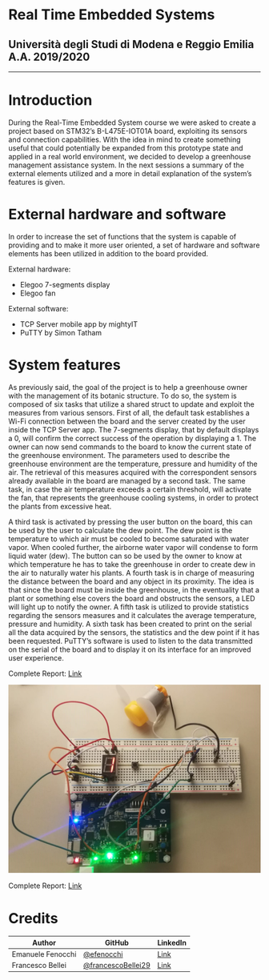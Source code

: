 # Real Time Embedded Systems 
## Università degli Studi di Modena e Reggio Emilia A.A. 2019/2020
---
# Introduction

During the Real-Time Embedded System course we were asked to create a project based on STM32’s B-L475E-IOT01A board, exploiting its sensors and connection capabilities. With the idea in mind to create something useful that could potentially be expanded from this prototype state and applied in a real world environment, we decided to develop a greenhouse management assistance system. In the next sessions a summary of the external elements utilized and a more in detail explanation of the system’s features is given.

# External hardware and software

In order to increase the set of functions that the system is capable of providing and to make it more user oriented, a set of hardware and software elements has been utilized in addition to the board provided.

External hardware:
*	Elegoo 7-segments display
*	Elegoo fan

External software:
*	TCP Server mobile app by mightyIT
*	PuTTY by Simon Tatham

# System features

As previously said, the goal of the project is to help a greenhouse owner with the management of its botanic structure. To do so, the system is composed of six tasks that utilize a shared struct to update and exploit the measures from various sensors. 
First of all, the default task establishes a Wi-Fi connection between the board and the server created by the user inside the TCP Server app. The 7-segments display, that by default displays a 0, will confirm the correct success of the operation by displaying a 1. The owner can now send commands to the board to know the current state of the greenhouse environment.
The parameters used to describe the greenhouse environment are the temperature, pressure and humidity of the air. The retrieval of this measures acquired with the correspondent sensors already available in the board are managed by a second task. The same task, in case the air temperature exceeds a certain threshold, will activate the fan, that represents the greenhouse cooling systems, in order to protect the plants from excessive heat.


A third task is activated by pressing the user button on the board, this can be used by the user to calculate the dew point. The dew point is the temperature to which air must be cooled to become saturated with water vapor. When cooled further, the airborne water vapor will condense to form liquid water (dew). The button can so be used by the owner to know at which temperature he has to take the greenhouse in order to create dew in the air to naturally water his plants. 
A fourth task is in charge of measuring the distance between the board and any object in its proximity. The idea is that since the board must be inside the greenhouse, in the eventuality that a plant or something else covers the board and obstructs the sensors, a LED will light up to notify the owner.
A fifth task is utilized to provide statistics regarding the sensors measures and it calculates the average temperature, pressure and humidity.
A sixth task has been created to print on the serial all the data acquired by the sensors, the statistics and the dew point if it has been requested. PuTTY’s software is used to listen to the data transmitted on the serial of the board and to display it on its interface for an improved user experience.

Complete Report: [Link](https://github.com/efenocchi/STM32-new_project/blob/master/ReportProgettoRTESFenocchiBellei.pdf)

![Fig.1](https://github.com/efenocchi/STM32-new_project/blob/master/pictures/board.jpg)


Complete Report: [Link](https://github.com/apanariello4/vision-project/blob/master/report/report.pdf)
# Credits

| Author  | GitHub |  LinkedIn |
| ------------- | ------------- | ------------- |
| Emanuele Fenocchi  |  [@efenocchi](https://github.com/efenocchi)  | [Link](https://www.linkedin.com/in/emanuele-fenocchi-a0a29a152/) | 
| Francesco Bellei  | [@francescoBellei29](https://github.com/francescobellei29)  | [Link](https://it.linkedin.com/in/belleifrancesco) |
